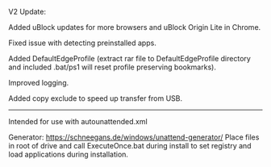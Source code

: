 V2 Update:

Added uBlock updates for more browsers and uBlock Origin Lite in Chrome.

Fixed issue with detecting preinstalled apps.

Added DefaultEdgeProfile (extract rar file to DefaultEdgeProfile directory and included .bat/ps1 will reset profile preserving bookmarks).

Improved logging.

Added copy exclude to speed up transfer from USB.

--------------------------------------------
Intended for use with autounattended.xml

Generator: https://schneegans.de/windows/unattend-generator/
Place files in root of drive and call ExecuteOnce.bat during install to set registry and load applications during installation.

